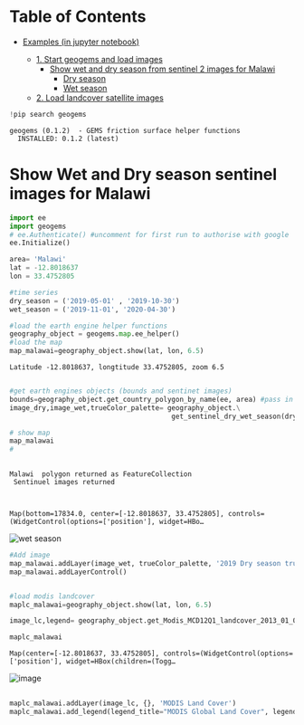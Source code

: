 
# Table of Contents
* [Examples (in jupyter notebook)](#Examples-%28run-in-jupyter-notebook%29)

	* [1. Start geogems and load images](#first-bullet)
        * [Show wet and dry season from sentinel 2 images for Malawi](#firstb-bullet)
            * [Dry season](#Dry-season)
            * [Wet season](#Wet--season)
	* [2. Load landcover satellite images](#second-bullet)



```python
!pip search geogems
```

    geogems (0.1.2)  - GEMS friction surface helper functions
      INSTALLED: 0.1.2 (latest)


# Show Wet and Dry season sentinel images for Malawi


```python
import ee
import geogems  
# ee.Authenticate() #uncomment for first run to authorise with google 
ee.Initialize()

area= 'Malawi'
lat = -12.8018637
lon = 33.4752805

#time series 
dry_season = ('2019-05-01' , '2019-10-30') 
wet_season = ('2019-11-01', '2020-04-30')

#load the earth engine helper functions
geography_object = geogems.map.ee_helper()
#load the map 
map_malawai=geography_object.show(lat, lon, 6.5)

```

    Latitude -12.8018637, longtitude 33.4752805, zoom 6.5



```python

#get earth engines objects (bounds and sentinet images)
bounds=geography_object.get_country_polygon_by_name(ee, area) #pass in country name
image_dry,image_wet,trueColor_palette= geography_object.\
                                        get_sentinel_dry_wet_season(dry_season,wet_season ,ee,bounds)

# show map 
map_malawai
# 
 
```

    Malawi  polygon returned as FeatureCollection
     Sentinuel images returned



    Map(bottom=17834.0, center=[-12.8018637, 33.4752805], controls=(WidgetControl(options=['position'], widget=HBo…

![wet season](https://warehouse-camo.ingress.cmh1.psfhosted.org/afe8c02839ece956d3fe507fb45017b8d865841e/68747470733a2f2f6769746875622e636f6d2f74316e616b2f67656f67656d732f626c6f622f6d61696e2f706963732f73656e74696e656c5f7765745f736561736f6e2e706e673f7261773d74727565)

```python
#Add image
map_malawai.addLayer(image_wet, trueColor_palette, '2019 Dry season true color');
map_malawai.addLayerControl()  
```


```python

#load modis landcover
maplc_malawai=geography_object.show(lat, lon, 6.5)

image_lc,legend= geography_object.get_Modis_MCD12Q1_landcover_2013_01_01(ee,bounds)


```

```python
maplc_malawai
```

    Map(center=[-12.8018637, 33.4752805], controls=(WidgetControl(options=['position'], widget=HBox(children=(Togg…


![image](https://warehouse-camo.ingress.cmh1.psfhosted.org/de3ba43fc8eb9586a1c774ebfbbece563cbcc9bd/68747470733a2f2f6769746875622e636f6d2f74316e616b2f67656f67656d732f626c6f622f6d61696e2f706963732f6d6f6469735f6c632e706e673f7261773d74727565)

```python
 
maplc_malawai.addLayer(image_lc, {}, 'MODIS Land Cover')
maplc_malawai.add_legend(legend_title="MODIS Global Land Cover", legend_dict=legend)
 
```
